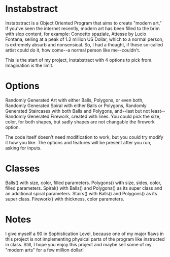 # Instabstract

Instabstract is a Object Oriented Program that aims to create "modern art," If you've seen the internet recently, modern art has been filled to the brim with slop content, for example: Concetto spaziale, Attesse by Lucio Fontana, selling at a peak of 1.2 million US Dollar, which to a normal person, is extremely absurb and nonsensical. So, I had a thought, if these so-called artist could do it, how come--a normal person like me--couldn't.

This is the start of my project, Instabstract with 4 options to pick from. Imagination is the limit.

# Options

Randomly Generated Art with either Balls, Polygons, or even both, Randomly Generated Spiral with either Balls or Polygons, Randomly Generated Staircases with both Balls and Polygons, and--last but not least--Randomly Generated Firework, created with lines. You could pick the size, color, for both shapes, but sadly shapes are not changable the firework option.

The code itself doesn't need modification to work, but you could try modify it how you like. The options and features will be present after you run, asking for inputs.

# Classes

Balls() with size, color, filled parameters.
Polygons() with size, sides, color, filled parameters.
Spiral() with Balls() and Polygons() as its super class and an additional spiral parameters.
Stairs() with Balls() and Polygons() as its super class.
Firework() with thickness, color parameters.

# Notes

I give myself a 90 in Sophistication Level, because one of my major flaws in this project is not implementing physical parts of the program like instructed in class. Still, I hope you enjoy this project and maybe sell some of my "modern arts" for a few million dollar!
